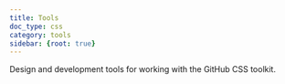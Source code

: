 ```yaml
---
title: Tools
doc_type: css
category: tools
sidebar: {root: true}
---
```


Design and development tools for working with the GitHub CSS toolkit.

